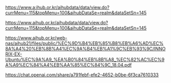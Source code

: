 
https://www.a:ihub.or.kr/aihubdata/data/view.do?currMenu=115&topMenu=100&aihubDataSe=realm&dataSetSn=145

https://www.aihub.or.kr/aihubdata/data/view.do?currMenu=115&topMenu=100&aihubDataSe=realm&dataSetSn=145


https://www.aihub.or.kr/web-nas/aihub21/files/public/%EC%9D%B4%EB%85%B8%EB%A6%AD%EC%8A%A4%20%EB%8B%A4%EC%9A%B4%EB%A1%9C%EB%93%9C/INNORIX-EX-Ubuntu%EC%9A%A9_%EA%B0%84%EB%8B%A8_%EC%82%AC%EC%9A%A9%EC%84%A4%EB%AA%85%EC%84%9C_18.04.pdf


https://chat.openai.com/share/a791febf-efe2-4652-b0be-6f3ca7610333
